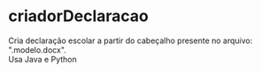 # criadorDeclaracao
Cria declaração escolar a partir do cabeçalho presente no arquivo: ".modelo.docx".<br>
Usa Java e Python

